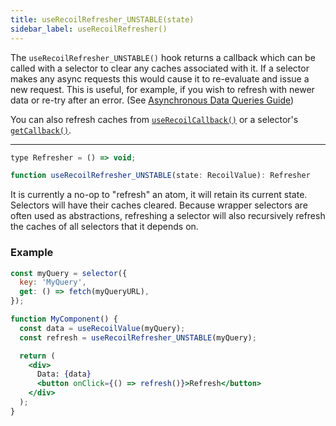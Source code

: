 ```yaml
---
title: useRecoilRefresher_UNSTABLE(state)
sidebar_label: useRecoilRefresher()
---
```


The `useRecoilRefresher_UNSTABLE()` hook returns a callback which can be called with a selector to clear any caches associated with it.  If a selector makes any async requests this would cause it to re-evaluate and issue a new request.  This is useful, for example, if you wish to refresh with newer data or re-try after an error.  (See [Asynchronous Data Queries Guide](/docs/guides/asynchronous-data-queries#query-refresh))

You can also refresh caches from [`useRecoilCallback()`](/docs/api-reference/core/useRecoilCallback) or a selector's [`getCallback()`](/docs/api-reference/core/selector#returning-objects-with-callbacks).

---

```jsx
type Refresher = () => void;

function useRecoilRefresher_UNSTABLE(state: RecoilValue): Refresher
```

It is currently a no-op to "refresh" an atom, it will retain its current state.  Selectors will have their caches cleared.  Because wrapper selectors are often used as abstractions, refreshing a selector will also recursively refresh the caches of all selectors that it depends on.

### Example

```jsx
const myQuery = selector({
  key: 'MyQuery',
  get: () => fetch(myQueryURL),
});

function MyComponent() {
  const data = useRecoilValue(myQuery);
  const refresh = useRecoilRefresher_UNSTABLE(myQuery);

  return (
    <div>
      Data: {data}
      <button onClick={() => refresh()}>Refresh</button>
    </div>
  );
}
```
